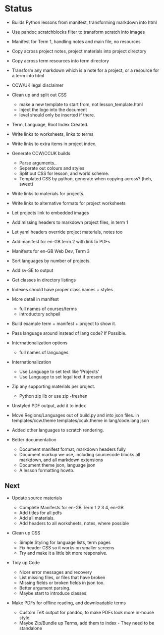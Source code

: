 # Status

- Builds Python lessons from manifest, transforming markdown into html
- Use pandoc scratchblocks filter to transform scratch into images
- Manifest for Term 1, handling notes and main file, no resources
- Copy across project notes, project materials into project directory
- Copy across term resources into term directory
- Transform any markdown which is a note for a project, or a resource for a term into html
- CCW/UK legal disclaimer
- Clean up and split out CSS
    - make a new template to start from, not lesson_template.html
    - Inject the logo into the document
    - level should only be inserted if there.
- Term, Language, Root Index Created.
- Write links to worksheets, links to terms
- Write links to extra items in project index.
- Generate CCW/CCUK builds
    - Parse arguments..
    - Seperate out colours and styles
    - Split out CSS for lesson, and world scheme.
    - Templated CSS by python, generate when copying across? (heh, sweet)
- Write links to materials for projects.
- Write links to alternative formats for project worksheets
- Let projects link to embedded images
- Add missing headers to markdown project files, in term 1
- Let yaml headers override project materials, notes too
- Add manifest for en-GB term 2 with link to PDFs
- Manifests for en-GB Web Dev, Term 3
- Sort languages by number of projects.
- Add sv-SE to output
- Get classes in directory listings
- Indexes should have proper class names + styles
- More detail in manifest
    - full names of courses/terms
    - introductory schpeil
- Build example term + manifest + project to show it.
- Pass language around instead of lang code? If Possible.
- Internationalization options
    - full names of languages

- Internationalization
    - Use Language to set text like 'Projects'
    - Use Language to set legal text if present

- Zip any supporting materials per project.
    - Python zip lib or use zip -freshen
    
- Unstyled PDF output, add it to index

- Move Regions/Languages out of build.py and into json files.
    in templates/ccw.theme templates/ccuk.theme
    in lang/code.lang json

- Added other languages to scratch rendering.

- Better documentation
    - Document manifest format, markdown headers fully
    - Document markup we use, including sourcecode blocks
      all markdown, and all markdown extensions
    - Document theme json, language json
    - A lesson formatting howto.

## Next


- Update source materials
    - Complete Manifests for en-GB Term 1 2 3 4, en-GB
    - Add titles for all pdfs
    - Add all materials.
    - Add headers to all worksheets, notes, where possible

- Clean up CSS
    - Simple Styling for language lists, term pages
    - Fix header CSS so it works on smaller screens
    - Try and make it a little bit more responsive.

- Tidy up Code
    - Nicer error messages and recovery
    - List missing files, or files that have broken
    - Missing fields or broken fields in json too.
    - Better argument parsing.
    - Maybe start to introduce classes.


- Make PDFs for offline reading, and downloadable terms
    - Custom TeX output for pandoc, to make PDFs look more in-house style.
    - Maybe Zip/Bundle up Terms, add them to index - They need to be standalone

